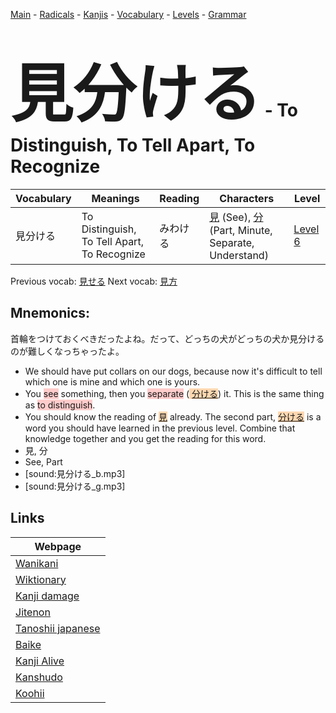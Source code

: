 <style> bigfont {font-size: 100px}</style>
[Main](../README.md) -
[Radicals](../radicals.md) -
[Kanjis](../kanjis.md) -
[Vocabulary](../vocabulary.md) -
[Levels](../levels.md) -
[Grammar](../grammar.md)
# <bigfont> 見分ける</bigfont> - To Distinguish, To Tell Apart, To Recognize 

| Vocabulary | Meanings | Reading | Characters | Level |
| --- | --- | --- | --- | --- |
| 見分ける | To Distinguish, To Tell Apart, To Recognize | みわける |  [見](../kanjis/見.md) (See), [分](../kanjis/分.md) (Part, Minute, Separate, Understand) | [Level 6](../levels/wk_level6.md) |

Previous vocab: [見せる](見せる.md) Next vocab: [見方](見方.md) 

## Mnemonics:
首輪をつけておくべきだったよね。だって、どっちの犬がどっちの犬か見分けるのが難しくなっちゃったよ。
* We should have put collars on our dogs, because now it's difficult to tell which one is mine and which one is yours.
* You <span style="background-color:#ffcccb"> see</span> something, then you <span style="background-color:#ffcccb"> separate</span> (<span style="background-color:#fed8b1"> [分ける](https://jisho.org/search/分ける)</span>) it. This is the same thing as <span style="background-color:#ffcccb"> to distinguish</span>.
* You should know the reading of <span style="background-color:#fed8b1"> [見](https://jisho.org/search/見)</span> already. The second part, <span style="background-color:#fed8b1"> [分ける](https://jisho.org/search/分ける)</span> is a word you should have learned in the previous level. Combine that knowledge together and you get the reading for this word.
* 見, 分
* See, Part
* [sound:見分ける_b.mp3]
* [sound:見分ける_g.mp3]


## Links 

| Webpage |
| --- |
| [Wanikani          ](https://www.wanikani.com/kanji/見分ける) |
| [Wiktionary        ](https://en.wiktionary.org/wiki/見分ける) |
| [Kanji damage      ](http://www.kanjidamage.com/kanji/search?utf8=✓&q=見分ける) |
| [Jitenon           ](https://jitenon.com/kanji/見分ける) |
| [Tanoshii japanese ](https://www.tanoshiijapanese.com/dictionary/kanji.cfm?k=見分ける) |
| [Baike             ](https://baike.baidu.com/item/見分ける) |
| [Kanji Alive       ](https://app.kanjialive.com/見分ける) |
| [Kanshudo          ](https://www.kanshudo.com/searchmn?q=見分ける) |
| [Koohii            ](https://kanji.koohii.com/study/kanji/見分ける) |
